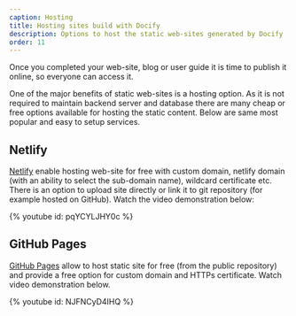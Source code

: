 ```yaml
---
caption: Hosting
title: Hosting sites build with Docify
description: Options to host the static web-sites generated by Docify
order: 11
---
```

Once you completed your web-site, blog or user guide it is time to publish it online, so everyone can access it.

One of the major benefits of static web-sites is a hosting option. As it is not required to maintain backend server and database there are many cheap or free options available for hosting the static content. Below are same most popular and easy to setup services.

## Netlify

[Netlify](https://www.netlify.com/) enable hosting web-site for free with custom domain, netlify domain (with an ability to select the sub-domain name), wildcard certificate etc. There is an option to upload site directly or link it to git repository (for example hosted on GitHub). Watch the video demonstration below:

{% youtube id: pqYCYLJHY0c %}

## GitHub Pages

[GitHub Pages](https://pages.github.com/) allow to host static site for free (from the public repository) and provide a free option for custom domain and HTTPs certificate. Watch video demonstration below.

{% youtube id: NJFNCyD4IHQ %}